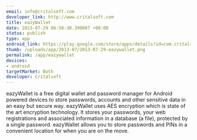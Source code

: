 ```yaml
--- 
email: info@critalsoft.com
developer_link: http://www.critalsoft.com
title: eazyWallet
date: 2013-07-29 06:58:30.390007 +00:00
status: publish
type: app
android_link: https://play.google.com/store/apps/details?id=com.critalsoft.eazywallet
thumb: /uploads/app/2013-07/2013-07-29-eazywallet.png
permalink: /app/eazywallet
devices: 
- android
targetMarket: Both
developer: Critalsoft
---
```


eazyWallet is a free digital wallet and password manager for Android powered devices to store passwords, accounts and other sensitive data in an easy but secure way. eazyWallet uses AES encryption which is state of the art encryption technology. It stores your passwords, your web registrations and associated information in a database (a file), protected by a single password. eazyWallet allows you to store passwords and PINs in a convenient location for when you are on the move.
